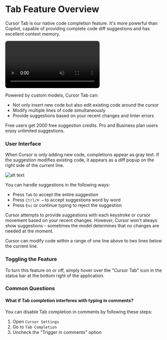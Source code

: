 # Tab Feature Overview

Cursor Tab is our native code completion feature. It's more powerful than Copilot, capable of providing complete code diff suggestions and has excellent context memory.

<video autoplay loop muted playsinline style="max-width: 100%; border-radius: 8px;">
  <source src="https://mintlify.s3.us-west-1.amazonaws.com/cursor/images/cpp/cpp-full-video.mp4" type="video/mp4">
</video>

Powered by custom models, Cursor Tab can:

- Not only insert new code but also edit existing code around the cursor
- Modify multiple lines of code simultaneously
- Provide suggestions based on your recent changes and linter errors

Free users get 2000 free suggestion credits. Pro and Business plan users enjoy unlimited suggestions.

### User Interface

When Cursor is only adding new code, completions appear as gray text. If the suggestion modifies existing code, it appears as a diff popup on the right side of the current line.

![alt text](https://mintlify.s3.us-west-1.amazonaws.com/cursor/images/cpp/preview-box-example.png)

You can handle suggestions in the following ways:

- Press `Tab` to accept the entire suggestion
- Press `Ctrl/⌘ →` to accept suggestions word by word
- Press `Esc` or continue typing to reject the suggestion

Cursor attempts to provide suggestions with each keystroke or cursor movement based on your recent changes. However, Cursor won't always show suggestions - sometimes the model determines that no changes are needed at the moment.

Cursor can modify code within a range of one line above to two lines below the current line.

### Toggling the Feature

To turn this feature on or off, simply hover over the "Cursor Tab" icon in the status bar at the bottom right of the application.

### Common Questions

#### What if Tab completion interferes with typing in comments?

You can disable Tab completion in comments by following these steps:

1. Open `Cursor Settings`
2. Go to `Tab Completion`
3. Uncheck the "Trigger in comments" option
